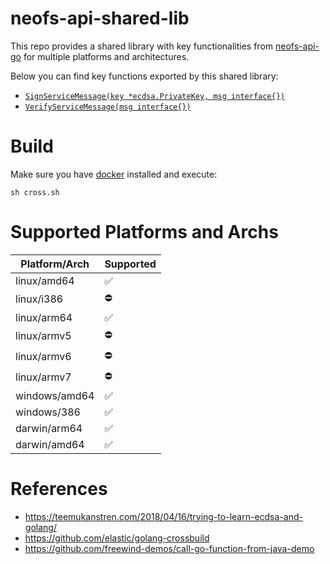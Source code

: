 # neofs-api-shared-lib

This repo provides a shared library with key functionalities from 
[neofs-api-go](https://github.com/nspcc-dev/neofs-api-go) for multiple platforms and architectures.

Below you can find key functions exported by this shared library:

- [`SignServiceMessage(key *ecdsa.PrivateKey, msg interface{})`](https://github.com/nspcc-dev/neofs-api-go/blob/master/signature/sign.go#L147)
- [`VerifyServiceMessage(msg interface{})`](https://github.com/nspcc-dev/neofs-api-go/blob/master/signature/sign.go#L227)

# Build

Make sure you have [docker](https://docker.com) installed and execute:

```shell
sh cross.sh
```

# Supported Platforms and Archs

| Platform/Arch     | Supported |
| -------------     | --------- |
| linux/amd64       | ✅ |
| linux/i386        | ⛔ |
| linux/arm64       | ✅ |
| linux/armv5       | ⛔ |
| linux/armv6       | ⛔ |
| linux/armv7       | ⛔ |
| windows/amd64     | ✅ |
| windows/386       | ✅ |
| darwin/arm64      | ✅ |
| darwin/amd64      | ✅ |

# References

* https://teemukanstren.com/2018/04/16/trying-to-learn-ecdsa-and-golang/
* https://github.com/elastic/golang-crossbuild
* https://github.com/freewind-demos/call-go-function-from-java-demo